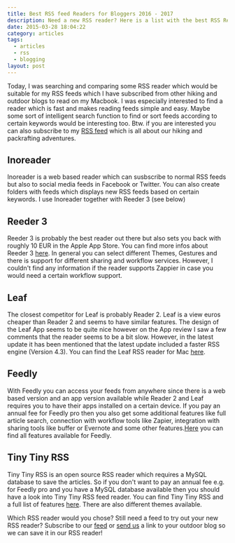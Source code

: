 ```yaml
---
title: Best RSS feed Readers for Bloggers 2016 - 2017
description: Need a new RSS reader? Here is a list with the best RSS Reader for Outdoor Bloggers.
date: 2015-03-28 18:04:22
category: articles
tags:
  - articles
  - rss
  - blogging
layout: post
---
```



Today, I was searching and comparing some RSS reader which would be suitable for my RSS feeds which I have subscribed from other hiking and outdoor blogs to read on my Macbook. I was especially interested to find a reader which is fast and makes reading feeds simple and easy. Maybe some sort of intelligent search function to find or sort feeds according to certain keywords would be interesting too. Btw. if you are interested you can also subscribe to my <a href="http://www.hikeventures.com/rss.xml">RSS feed</a> which is all about our hiking and packrafting adventures.

## Inoreader
Inoreader is a web based reader which can susbscribe to normal RSS feeds but also to social media feeds in Facebook or Twitter. You can also create folders with feeds which displays new RSS feeds based on certain keywords. I use Inoreader together with Reeder 3 (see below)


## Reeder 3
Reeder 3 is probably the best reader out there but also sets you back with roughly 10 EUR in the Apple App Store. You can find more infos about Reeder 3 [here](http://reederapp.com/mac/). In general you can select different Themes, Gestures and there is support for different sharing and workflow services. However, I couldn't find any information if the reader supports Zappier in case you would need a certain workflow support.

## Leaf
The closest competitor for Leaf is probably Reader 2. Leaf is a view euros cheaper than Reader 2 and seems to have similar features. The design of the Leaf App seems to be quite nice however on the App review I saw a few comments that the reader seems to be a bit slow. However, in the latest update it has been mentioned that the latest update included a faster RSS engine (Version 4.3). You can find the Leaf RSS reader for Mac [here](https://itunes.apple.com/us/app/leaf-rss-news-reader/id576338668?mt=12).

## Feedly
With Feedly you can access your feeds from anywhere since there is a web based version and an app version available while Reader 2 and Leaf requires you to have their apps installed on a certain device. If you pay an annual fee for Feedly pro then you also get some additional features like full article search, connection with workflow tools like Zapier, integration with sharing tools like buffer or Evernote and some other features.[Here](https://feedly.com/i/pro) you can find all features available for Feedly.

## Tiny Tiny RSS
Tiny Tiny RSS is an open source RSS reader which requires a MySQL database to save the articles. So if you don't want to pay an annual fee e.g. for Feedly pro and you have a MySQL database available then you should have a look into Tiny Tiny RSS feed reader. You can find Tiny Tiny RSS and a full list of features [here](http://tt-rss.org/redmine/projects/tt-rss/wiki). There are also different themes available.

Which RSS reader would you chose? Still need a feed to try out your new RSS reader? Subscribe to our <a href="http://www.hikeventures.com/rss.xml">feed</a> or <a href="http://www.hikeventures.com/about/#contact">send us</a> a link to your outdoor blog so we can save it in our RSS reader!
